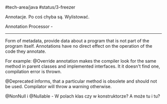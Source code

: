 #tech-area/java
#status/3-freezer

Annotacje. Po coś chyba są.
Wylistować.

Annotation Processor - 

---

Form of metadata, provide data about a program that is not part of the program itself. Annotations have no direct effect on the operation of the code they annotate.

For example: @Override annotation makes the compiler look for the same method in parent classes and implemented interfaces. It it doesn't find one, compilation error is thrown.

@Deprecated informs, that a particular method is obsolete and should not be used. Compilator will throw a warning otherwise.

@NonNull i @Nullable - W polach klas czy w konstruktorze? A może tu i tu?

